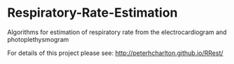 # Respiratory-Rate-Estimation
Algorithms for estimation of respiratory rate from the electrocardiogram and photoplethysmogram

For details of this project please see: http://peterhcharlton.github.io/RRest/
